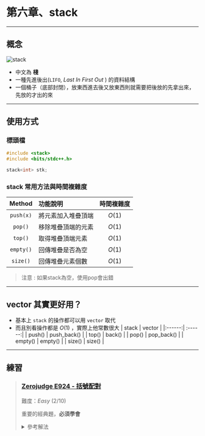# 第六章、stack
---
## 概念
![stack](https://hackmd.io/_uploads/Sy0e-Cqv0.png)
- 中文為 **棧**
- 一種先進後出(`LIFO`, *Last In First Out* ) 的資料結構
- 一個桶子（底部封閉），放東西進去後又放東西則就需要把後放的先拿出來，先放的才出的來
---
## 使用方式
### 標頭檔
```cpp
#include <stack>
#include <bits/stdc++.h>
```
```cpp
stack<int> stk;
```

### stack 常用方法與時間複雜度
|   Method   | 功能說明                   | 時間複雜度 |
|:----------:|:---------------------------|:----------:|
| `push(x)`     | 將元素加入堆疊頂端          | $O(1)$  |
| `pop()`      | 移除堆疊頂端的元素          | $O(1)$  |
| `top()`      | 取得堆疊頂端元素            | $O(1)$  |
| `empty()`    | 回傳堆疊是否為空            | $O(1)$  |
| `size()`     | 回傳堆疊元素個數            | $O(1)$  |

> 注意 : 如果stack為空，使用pop會出錯

---

## vector 其實更好用？
- 基本上 `stack` 的操作都可以用 `vector` 取代
- 而且別看操作都是 $O(1)$ ，實際上他常數很大
| stack | vector |
|:------:| :------:|
| push() | push_back() |
| top() | back() |
| pop() | pop_back() |
| empty() | empty() |
| size() | size() |

---

## 練習

> ### [Zerojudge E924 - 括號配對](https://zerojudge.tw/ShowProblem?problemid=e924)
>
> 難度：*Easy* $(2/10)$
> 
> 重要的經典題，**必須學會**
> <details>
>   <summary> 參考解法 </summary>
> 把各種括號用 $0$ ~ $7$ 代替，同一種就差 $4$ 比較好實作
> 
> ```cpp
> #include <iostream>
> #include <vector>
> using namespace std;
> int transfer(char c){
>     string dict = "([{<)]}>";
>     for(int i = 0;i<8;i++){
>         if(c == dict[i]){
>             return i;
>         }
>     }
> }
> int main(){
>     int n;cin>>n;
>     for(int i = 0;i<n;i++){
>         string a;cin>>a;
>         vector<int>v;
>         bool closed = true;
>         for(char i : a){
>             int t = transfer(i);
>             if(t < 4)v.push_back(t);
>             else{
>                 if(v.empty() and t > 3){
>                     closed = false;
>                     break;
>                 }
>                 if(t - v.back() == 4){
>                     v.pop_back();
>                 }else{
>                     closed = false;
>                     break;
>                 }
>             }
>         }
>         if(!v.empty())closed = false;
>         cout << ((closed)? "Y\n" : "N\n");
>     }
> }    
> ```
> </details>

